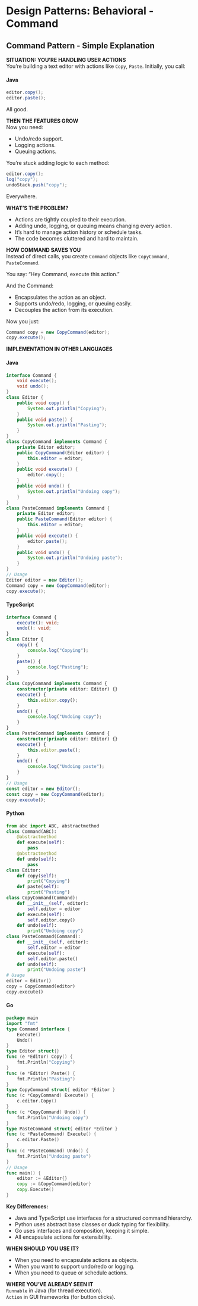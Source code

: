 # Design Patterns: Behavioral - Command

## Command Pattern - Simple Explanation

**SITUATION: YOU’RE HANDLING USER ACTIONS**  
You’re building a text editor with actions like `Copy`, `Paste`. Initially, you call: 

#### Java
```java
editor.copy(); 
editor.paste();
``` 
All good.

**THEN THE FEATURES GROW**  
Now you need:  
- Undo/redo support.  
- Logging actions.  
- Queuing actions.  

You’re stuck adding logic to each method: 

```java
editor.copy(); 
log("copy"); 
undoStack.push("copy");
``` 
Everywhere.

**WHAT’S THE PROBLEM?**  
- Actions are tightly coupled to their execution.  
- Adding undo, logging, or queuing means changing every action.  
- It’s hard to manage action history or schedule tasks.  
- The code becomes cluttered and hard to maintain.

**HOW COMMAND SAVES YOU**  
Instead of direct calls, you create `Command` objects like `CopyCommand`, `PasteCommand`. 

You say: “Hey Command, execute this action.” 

And the Command:  
- Encapsulates the action as an object.  
- Supports undo/redo, logging, or queuing easily.  
- Decouples the action from its execution.  

Now you just: 
```java
Command copy = new CopyCommand(editor); 
copy.execute();
```

**IMPLEMENTATION IN OTHER LANGUAGES**

#### Java  
```java  
interface Command {  
    void execute();  
    void undo();  
}  
class Editor {  
    public void copy() {  
        System.out.println("Copying");  
    }  
    public void paste() {  
        System.out.println("Pasting");  
    }  
}  
class CopyCommand implements Command {  
    private Editor editor;  
    public CopyCommand(Editor editor) {  
        this.editor = editor;  
    }  
    public void execute() {  
        editor.copy();  
    }  
    public void undo() {  
        System.out.println("Undoing copy");  
    }  
}  
class PasteCommand implements Command {  
    private Editor editor;  
    public PasteCommand(Editor editor) {  
        this.editor = editor;  
    }  
    public void execute() {  
        editor.paste();  
    }  
    public void undo() {  
        System.out.println("Undoing paste");  
    }  
}  
// Usage  
Editor editor = new Editor();  
Command copy = new CopyCommand(editor);  
copy.execute();  
```

#### TypeScript  
```typescript  
interface Command {  
    execute(): void;  
    undo(): void;  
}  
class Editor {  
    copy() {  
        console.log("Copying");  
    }  
    paste() {  
        console.log("Pasting");  
    }  
}  
class CopyCommand implements Command {  
    constructor(private editor: Editor) {}  
    execute() {  
        this.editor.copy();  
    }  
    undo() {  
        console.log("Undoing copy");  
    }  
}  
class PasteCommand implements Command {  
    constructor(private editor: Editor) {}  
    execute() {  
        this.editor.paste();  
    }  
    undo() {  
        console.log("Undoing paste");  
    }  
}  
// Usage  
const editor = new Editor();  
const copy = new CopyCommand(editor);  
copy.execute();  
```

#### Python  
```python  
from abc import ABC, abstractmethod  
class Command(ABC):  
    @abstractmethod  
    def execute(self):  
        pass  
    @abstractmethod  
    def undo(self):  
        pass  
class Editor:  
    def copy(self):  
        print("Copying")  
    def paste(self):  
        print("Pasting")  
class CopyCommand(Command):  
    def __init__(self, editor):  
        self.editor = editor  
    def execute(self):  
        self.editor.copy()  
    def undo(self):  
        print("Undoing copy")  
class PasteCommand(Command):  
    def __init__(self, editor):  
        self.editor = editor  
    def execute(self):  
        self.editor.paste()  
    def undo(self):  
        print("Undoing paste")  
# Usage  
editor = Editor()  
copy = CopyCommand(editor)  
copy.execute()  
```

#### Go  
```go  
package main  
import "fmt"  
type Command interface {  
    Execute()  
    Undo()  
}  
type Editor struct{}  
func (e *Editor) Copy() {  
    fmt.Println("Copying")  
}  
func (e *Editor) Paste() {  
    fmt.Println("Pasting")  
}  
type CopyCommand struct{ editor *Editor }  
func (c *CopyCommand) Execute() {  
    c.editor.Copy()  
}  
func (c *CopyCommand) Undo() {  
    fmt.Println("Undoing copy")  
}  
type PasteCommand struct{ editor *Editor }  
func (c *PasteCommand) Execute() {  
    c.editor.Paste()  
}  
func (c *PasteCommand) Undo() {  
    fmt.Println("Undoing paste")  
}  
// Usage  
func main() {  
    editor := &Editor{}  
    copy := &CopyCommand{editor}  
    copy.Execute()  
}  
```

**Key Differences:**  
- Java and TypeScript use interfaces for a structured command hierarchy.  
- Python uses abstract base classes or duck typing for flexibility.  
- Go uses interfaces and composition, keeping it simple.  
- All encapsulate actions for extensibility.

**WHEN SHOULD YOU USE IT?**  
- When you need to encapsulate actions as objects.  
- When you want to support undo/redo or logging.  
- When you need to queue or schedule actions.

**WHERE YOU’VE ALREADY SEEN IT**  
`Runnable` in Java (for thread execution).  
`Action` in GUI frameworks (for button clicks).